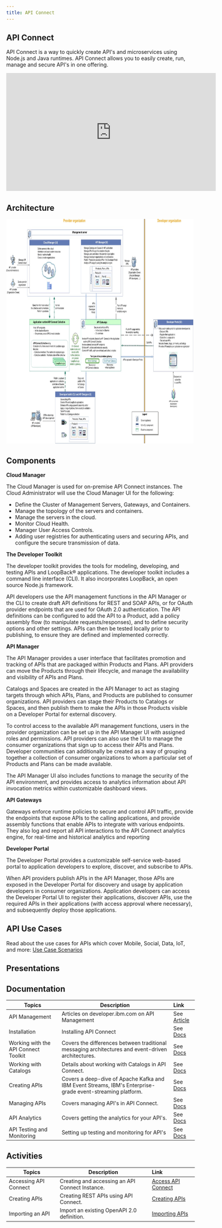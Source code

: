 ```yaml
---
title: API Connect
---
```


## API Connect

API Connect is a way to quickly create API's and microservices using Node.js and Java runtimes. API Connect allows you to easily create, run, manage and secure API's in one offering.  

<iframe width="560" height="315" src="https://www.youtube.com/embed/fh3VaXLzH5Y" frameborder="0" allow="accelerometer; autoplay; encrypted-media; gyroscope; picture-in-picture" allowfullscreen></iframe>

## Architecture

<img src="./images/api-connect-components.jpg" alt="api connect components" width="500" height="600"></img>

## Components

**Cloud Manager**

The Cloud Manager is used for on-premise API Connect instances.  The Cloud Administrator will use the Cloud Manager UI for the following:

* Define the Cluster of Management Servers, Gateways, and Containers.
* Manage the topology of the servers and containers.
* Manage the servers in the cloud.
* Monitor Cloud Health.
* Manager User Access Controls.
* Adding user registries for authenticating users and securing APIs, and configure the secure transmission of data.

**The Developer Toolkit**

The developer toolkit provides the tools for modeling, developing, and testing APIs and LoopBack® applications. The developer toolkit includes a command line interface (CLI). It also incorporates LoopBack, an open source Node.js framework.

API developers use the API management functions in the API Manager or the CLI to create draft API definitions for REST and SOAP APIs, or for OAuth provider endpoints that are used for OAuth 2.0 authentication. The API definitions can be configured to add the API to a Product, add a policy assembly flow (to manipulate requests/responses), and to define security options and other settings. APIs can then be tested locally prior to publishing, to ensure they are defined and implemented correctly.

**API Manager**

The API Manager provides a user interface that facilitates promotion and tracking of APIs that are packaged within Products and Plans. API providers can move the Products through their lifecycle, and manage the availability and visibility of APIs and Plans.

Catalogs and Spaces are created in the API Manager to act as staging targets through which APIs, Plans, and Products are published to consumer organizations. API providers can stage their Products to Catalogs or Spaces, and then publish them to make the APIs in those Products visible on a Developer Portal for external discovery.

To control access to the available API management functions, users in the provider organization can be set up in the API Manager UI with assigned roles and permissions. API providers can also use the UI to manage the consumer organizations that sign up to access their APIs and Plans. Developer communities can additionally be created as a way of grouping together a collection of consumer organizations to whom a particular set of Products and Plans can be made available.

The API Manager UI also includes functions to manage the security of the API environment, and provides access to analytics information about API invocation metrics within customizable dashboard views.

**API Gateways**

Gateways enforce runtime policies to secure and control API traffic, provide the endpoints that expose APIs to the calling applications, and provide assembly functions that enable APIs to integrate with various endpoints. They also log and report all API interactions to the API Connect analytics engine, for real-time and historical analytics and reporting

**Developer Portal**

The Developer Portal provides a customizable self-service web-based portal to application developers to explore, discover, and subscribe to APIs.

When API providers publish APIs in the API Manager, those APIs are exposed in the Developer Portal for discovery and usage by application developers in consumer organizations. Application developers can access the Developer Portal UI to register their applications, discover APIs, use the required APIs in their applications (with access approval where necessary), and subsequently deploy those applications.

## API Use Cases

Read about the use cases for APIs which cover Mobile, Social, Data, IoT, and more: [Use Case Scenarios](https://developer.ibm.com/apiconnect/2017/07/20/api-economy-4-business-drivers-7-use-case-categories-series-overview/)


## Presentations

<CardGroup>
<MiniCard title="API Connect Overview 101 PDF" href="/slides/11-101-API-Connect.pdf">
</MiniCard>
<MiniCard title="API Connect Product Details PDF" href="/slides/11-201-API-Connect.pdf">
</MiniCard>
<MiniCard title="API Connect Deep Dive PDF" href="/slides/11-301-API-Connect.pdf">
</MiniCard>
<MiniCard title="API Connect and Istio" href="/slides/11-401-API-Connect-Istio.pdf">
</MiniCard>
</CardGroup>

## Documentation

| Topics                            | Description         | Link        |
| --------------------------------| ------------------  |:----------- |
| API Management | Articles on developer.ibm.com on API Management | See [Article](https://developer.ibm.com/articles/category/api/page/2/?fa=date%3ADESC&fb) |
| Installation | Installing API Connect | See [Docs](https://www.ibm.com/support/knowledgecenter/SSMNED_5.0.0/com.ibm.apic.install.doc/overview_installing_apimgmt.html) |
| Working with the API Connect Toolkit | Covers the differences between traditional messaging architectures and event-driven architectures. | See [Docs](https://www.ibm.com/support/knowledgecenter/SSMNED_5.0.0/com.ibm.apic.toolkit.doc/capim_cli_working_with.html) |
| Working with Catalogs | Details about working with Catalogs in API Connect. | See [Docs](https://www.ibm.com/support/knowledgecenter/SSMNED_5.0.0/com.ibm.apic.apionprem.doc/conref_working_with_env.html) |
| Creating APIs | Covers a deep-dive of Apache Kafka and IBM Event Streams, IBM's Enterprise-grade event-streaming platform. | See [Docs](https://www.ibm.com/support/knowledgecenter/SSMNED_5.0.0/com.ibm.apic.apionprem.doc/task_apionprem_creating_apis_apimgr.html) |
| Managing APIs | Covers managing API's in API Connect. | See [Docs](https://www.ibm.com/support/knowledgecenter/SSMNED_5.0.0/com.ibm.apic.apionprem.doc/APIonPrem_gettingstarted.html) |
| API Analytics| Covers getting the analytics for your API's. | See [Docs](https://www.ibm.com/support/knowledgecenter/SSMNED_5.0.0/com.ibm.apic.apionprem.doc/capim_analytics_apianalytics.html) |
| API Testing and Monitoring| Setting up testing and monitoring for API's | See [Docs](https://ibm-apiconnect.github.io/test-and-monitor/) 

## Activities

| Topics                            | Description         | Link        |
| --------------------------------| ------------------  |:----------- |
| Accessing API Connect | Creating and accessing an API Connect Instance. | [Access API Connect](./activities/accessAPI) |
| Creating APIs | Creating REST APIs using API Connect. | [Creating APIs](./activities/creatingAPIs) |
| Importing an API | Import an existing OpenAPI 2.0 definition. | [Importing APIs](./activities/importingAPIs) |
